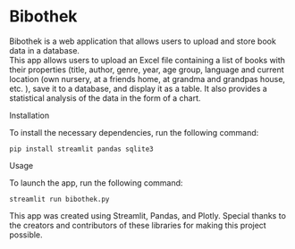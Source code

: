 # Bibothek
Bibothek is a web application that allows users to upload and store book data in a database.  
This app allows users to upload an Excel file containing a list of books with their properties (title, author, genre, year, age group, language and current location (own nursery, at a friends home, at grandma and grandpas house, etc. ), save it to a database, and display it as a table. It also provides a statistical analysis of the data in the form of a chart.

Installation

To install the necessary dependencies, run the following command:

    pip install streamlit pandas sqlite3

Usage

To launch the app, run the following command:

    streamlit run bibothek.py

This app was created using Streamlit, Pandas, and Plotly. Special thanks to the creators and contributors of these libraries for making this project possible.